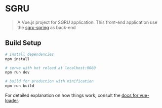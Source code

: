 # SGRU

> A Vue.js project for SGRU application. This front-end application use the [sgru-spring](https://github.com/MrKalb/sgru-spring) as back-end 

## Build Setup

``` bash
# install dependencies
npm install

# serve with hot reload at localhost:8080
npm run dev

# build for production with minification
npm run build
```

For detailed explanation on how things work, consult the [docs for vue-loader](http://vuejs.github.io/vue-loader).

